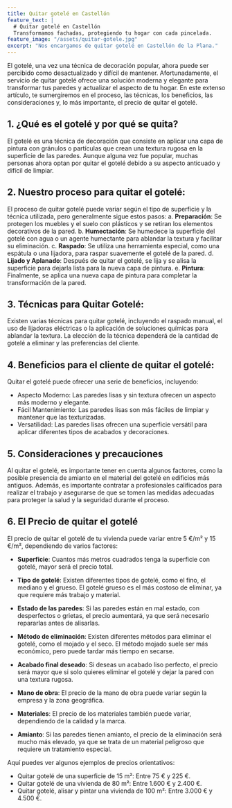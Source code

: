 ```yaml
---
title: Quitar gotelé en Castellón
feature_text: |
  # Quitar gotelé en Castellón
  Transformamos fachadas, protegiendo tu hogar con cada pincelada.
feature_image: "/assets/quitar-gotele.jpg"
excerpt: "Nos encargamos de quitar gotelé en Castellón de la Plana."
---
```


El gotelé, una vez una técnica de decoración popular, ahora puede ser percibido como desactualizado y difícil de mantener. Afortunadamente, el servicio de quitar gotelé ofrece una solución moderna y elegante para transformar tus paredes y actualizar el aspecto de tu hogar. En este extenso artículo, te sumergiremos en el proceso, las técnicas, los beneficios, las consideraciones y, lo más importante, el precio de quitar el gotelé.

## 1. ¿Qué es el gotelé y por qué se quita?
El gotelé es una técnica de decoración que consiste en aplicar una capa de pintura con gránulos o partículas que crean una textura rugosa en la superficie de las paredes. Aunque alguna vez fue popular, muchas personas ahora optan por quitar el gotelé debido a su aspecto anticuado y difícil de limpiar.

## 2. Nuestro proceso para quitar el gotelé:
El proceso de quitar gotelé puede variar según el tipo de superficie y la técnica utilizada, pero generalmente sigue estos pasos:
   a. **Preparación**: Se protegen los muebles y el suelo con plásticos y se retiran los elementos decorativos de la pared.
   b. **Humectación**: Se humedece la superficie del gotelé con agua o un agente humectante para ablandar la textura y facilitar su eliminación.
   c. **Raspado**: Se utiliza una herramienta especial, como una espátula o una lijadora, para raspar suavemente el gotelé de la pared.
   d. **Lijado y Aplanado**: Después de quitar el gotelé, se lija y se alisa la superficie para dejarla lista para la nueva capa de pintura.
   e. **Pintura**: Finalmente, se aplica una nueva capa de pintura para completar la transformación de la pared.

## 3. Técnicas para Quitar Gotelé:
Existen varias técnicas para quitar gotelé, incluyendo el raspado manual, el uso de lijadoras eléctricas o la aplicación de soluciones químicas para ablandar la textura. La elección de la técnica dependerá de la cantidad de gotelé a eliminar y las preferencias del cliente.

## 4. Beneficios para el cliente de quitar el gotelé:
Quitar el gotelé puede ofrecer una serie de beneficios, incluyendo:
   - Aspecto Moderno: Las paredes lisas y sin textura ofrecen un aspecto más moderno y elegante.
   - Fácil Mantenimiento: Las paredes lisas son más fáciles de limpiar y mantener que las texturizadas.
   - Versatilidad: Las paredes lisas ofrecen una superficie versátil para aplicar diferentes tipos de acabados y decoraciones.

## 5. Consideraciones y precauciones
Al quitar el gotelé, es importante tener en cuenta algunos factores, como la posible presencia de amianto en el material del gotelé en edificios más antiguos. Además, es importante contratar a profesionales calificados para realizar el trabajo y asegurarse de que se tomen las medidas adecuadas para proteger la salud y la seguridad durante el proceso.

## 6. El Precio de quitar el gotelé
El precio de quitar el gotelé de tu vivienda puede variar entre 5 €/m² y 15 €/m², dependiendo de varios factores:

- **Superficie**: Cuantos más metros cuadrados tenga la superficie con gotelé, mayor será el precio total.

- **Tipo de gotelé**: Existen diferentes tipos de gotelé, como el fino, el mediano y el grueso. El gotelé grueso es el más costoso de eliminar, ya que requiere más trabajo y material.

- **Estado de las paredes**: Si las paredes están en mal estado, con desperfectos o grietas, el precio aumentará, ya que será necesario repararlas antes de alisarlas.

- **Método de eliminación**: Existen diferentes métodos para eliminar el gotelé, como el mojado y el seco. El método mojado suele ser más económico, pero puede tardar más tiempo en secarse.

- **Acabado final deseado**: Si deseas un acabado liso perfecto, el precio será mayor que si solo quieres eliminar el gotelé y dejar la pared con una textura rugosa.

- **Mano de obra**: El precio de la mano de obra puede variar según la empresa y la zona geográfica.

- **Materiales**: El precio de los materiales también puede variar, dependiendo de la calidad y la marca.

- **Amianto**: Si las paredes tienen amianto, el precio de la eliminación será mucho más elevado, ya que se trata de un material peligroso que requiere un tratamiento especial.

Aquí puedes ver algunos ejemplos de precios orientativos:

- Quitar gotelé de una superficie de 15 m²: Entre 75 € y 225 €.
- Quitar gotelé de una vivienda de 80 m²: Entre 1.600 € y 2.400 €.
- Quitar gotelé, alisar y pintar una vivienda de 100 m²: Entre 3.000 € y 4.500 €.
